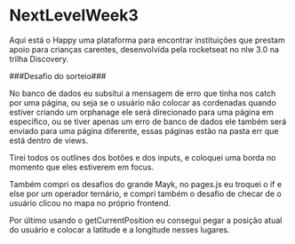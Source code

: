 # NextLevelWeek3
Aqui está o Happy uma plataforma para encontrar instituições que prestam apoio para crianças carentes, desenvolvida pela rocketseat no nlw 3.0 na trilha Discovery.

###Desafio do sorteio###

No banco de dados eu subsitui a mensagem de erro que tinha nos catch por uma página, ou seja se o usuário não colocar as cordenadas quando estiver criando um orphanage 
ele será direcionado para uma página em especifico, ou se tiver apenas um erro de banco de dados ele também será enviado para uma página diferente, essas páginas estão 
na pasta err que está dentro de views.

Tirei todos os outlines dos botões e dos inputs, e coloquei uma borda no momento que eles estiverem em focus.

Também compri os desafios do grande Mayk, no pages.js eu troquei o if e else por um operador ternário, e compri 
também o desafio de checar de o usuário clicou no mapa no próprio frontend.

Por último usando o getCurrentPosition eu consegui pegar a posição atual do usuário e colocar a latitude e a 
longitude nesses lugares.